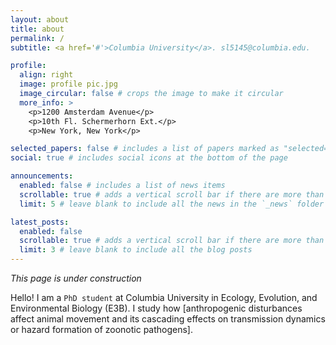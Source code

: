 ```yaml
---
layout: about
title: about
permalink: /
subtitle: <a href='#'>Columbia University</a>. sl5145@columbia.edu. 

profile:
  align: right
  image: profile pic.jpg
  image_circular: false # crops the image to make it circular
  more_info: >
    <p>1200 Amsterdam Avenue</p>
    <p>10th Fl. Schermerhorn Ext.</p>
    <p>New York, New York</p>

selected_papers: false # includes a list of papers marked as "selected={true}"
social: true # includes social icons at the bottom of the page

announcements:
  enabled: false # includes a list of news items
  scrollable: true # adds a vertical scroll bar if there are more than 3 news items
  limit: 5 # leave blank to include all the news in the `_news` folder

latest_posts:
  enabled: false
  scrollable: true # adds a vertical scroll bar if there are more than 3 new posts items
  limit: 3 # leave blank to include all the blog posts
---
```


*This page is under construction*

Hello! I am a `PhD student` at Columbia University in Ecology, Evolution, and Environmental Biology (E3B). I study how [anthropogenic disturbances affect animal movement and its cascading effects on transmission dynamics or hazard formation of zoonotic pathogens]. 

